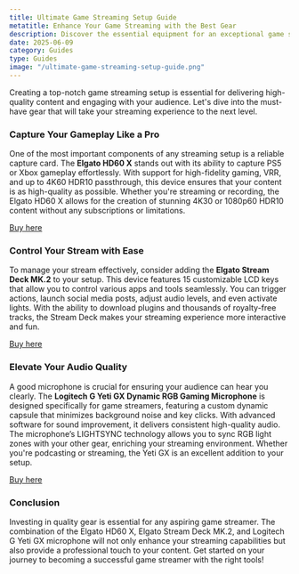 ```yaml
---
title: Ultimate Game Streaming Setup Guide
metatitle: Enhance Your Game Streaming with the Best Gear
description: Discover the essential equipment for an exceptional game streaming setup, including microphones, capture cards, and customizable devices.
date: 2025-06-09
category: Guides
type: Guides
image: "/ultimate-game-streaming-setup-guide.png"
---
```


Creating a top-notch game streaming setup is essential for delivering high-quality content and engaging with your audience. Let's dive into the must-have gear that will take your streaming experience to the next level.

### Capture Your Gameplay Like a Pro

One of the most important components of any streaming setup is a reliable capture card. The **Elgato HD60 X** stands out with its ability to capture PS5 or Xbox gameplay effortlessly. With support for high-fidelity gaming, VRR, and up to 4K60 HDR10 passthrough, this device ensures that your content is as high-quality as possible. Whether you're streaming or recording, the Elgato HD60 X allows for the creation of stunning 4K30 or 1080p60 HDR10 content without any subscriptions or limitations.

[Buy here](https://amzn.to/4dZtxVc)

### Control Your Stream with Ease

To manage your stream effectively, consider adding the **Elgato Stream Deck MK.2** to your setup. This device features 15 customizable LCD keys that allow you to control various apps and tools seamlessly. You can trigger actions, launch social media posts, adjust audio levels, and even activate lights. With the ability to download plugins and thousands of royalty-free tracks, the Stream Deck makes your streaming experience more interactive and fun.

[Buy here](https://amzn.to/43ECm3m)

### Elevate Your Audio Quality

A good microphone is crucial for ensuring your audience can hear you clearly. The **Logitech G Yeti GX Dynamic RGB Gaming Microphone** is designed specifically for game streamers, featuring a custom dynamic capsule that minimizes background noise and key clicks. With advanced software for sound improvement, it delivers consistent high-quality audio. The microphone’s LIGHTSYNC technology allows you to sync RGB light zones with your other gear, enriching your streaming environment. Whether you're podcasting or streaming, the Yeti GX is an excellent addition to your setup.

[Buy here](https://amzn.to/446et4B)

### Conclusion

Investing in quality gear is essential for any aspiring game streamer. The combination of the Elgato HD60 X, Elgato Stream Deck MK.2, and Logitech G Yeti GX microphone will not only enhance your streaming capabilities but also provide a professional touch to your content. Get started on your journey to becoming a successful game streamer with the right tools!